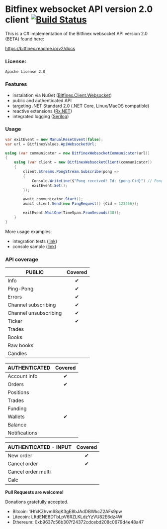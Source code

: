 # Bitfinex websocket API version 2.0 client [![Build Status](https://travis-ci.org/Marfusios/bitfinex-client-websocket.svg?branch=master)](https://travis-ci.org/Marfusios/bitfinex-client-websocket)

This is a C# implementation of the Bitfinex websocket API version 2.0 (BETA) found here:

https://bitfinex.readme.io/v2/docs

### License: 
    Apache License 2.0

### Features

* instalation via NuGet ([Bitfinex.Client.Websocket](https://www.nuget.org/packages/Bitfinex.Client.Websocket))
* public and authenticated API
* targeting .NET Standard 2.0 (.NET Core, Linux/MacOS compatible)
* reactive extensions ([Rx.NET](https://github.com/Reactive-Extensions/Rx.NET))
* integrated logging ([Serilog](https://serilog.net/))

### Usage

```csharp
var exitEvent = new ManualResetEvent(false);
var url = BitfinexValues.ApiWebsocketUrl;

using (var communicator = new BitfinexWebsocketCommunicator(url))
{
    using (var client = new BitfinexWebsocketClient(communicator))
    {
        client.Streams.PongStream.Subscribe(pong =>
        {
            Console.WriteLine($"Pong received! Id: {pong.Cid}") // Pong received! Id: 123456
            exitEvent.Set();
        });

        await communicator.Start();
        await client.Send(new PingRequest() {Cid = 123456});

        exitEvent.WaitOne(TimeSpan.FromSeconds(30));
    }
}
```

More usage examples:
* integration tests ([link](test_integration/Bitfinex.Client.Websocket.Tests.Integration))
* console sample ([link](test_integration/Bitfinex.Client.Websocket.Sample/Program.cs))

### API coverage

| PUBLIC                 |    Covered     |  
|------------------------|:--------------:|
| Info                   |  ✔            |
| Ping-Pong              |  ✔            |
| Errors                 |  ✔            |
| Channel subscribing    |  ✔            |
| Channel unsubscribing  |  ✔            |
| Ticker                 |  ✔            |
| Trades                 |                |
| Books                  |                |
| Raw books              |                |
| Candles                |                |

| AUTHENTICATED          |    Covered     |  
|------------------------|:--------------:|
| Account info           |  ✔            |
| Orders                 |  ✔            |
| Positions              |                |
| Trades                 |                |
| Funding                |                |
| Wallets                |  ✔            |
| Balance                |                |
| Notifications          |                |

| AUTHENTICATED - INPUT  |    Covered     |  
|------------------------|:--------------:|
| New order              |  ✔            |
| Cancel order           |  ✔            |
| Cancel order multi     |                |
| Calc                   |                |

**Pull Requests are welcome!**

Donations gratefully accepted.
* Bitcoin: 1HfxKZhvm68qK3gE8bJAdDBWkcZ2AFs9pw
* Litecoin: LftdENE8DTbLpV6RZLKLdzYzVU82E6dz4W
* Ethereum: 0xb9637c56b307f24372cdcebd208c0679d4e48a47